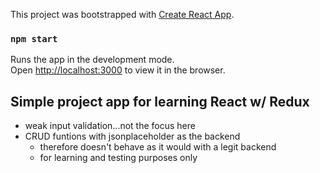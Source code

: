 This project was bootstrapped with
[Create React App](https://github.com/facebook/create-react-app).

### `npm start`

Runs the app in the development mode.<br> Open
[http://localhost:3000](http://localhost:3000) to view it in the browser.

## Simple project app for learning React w/ Redux

- weak input validation...not the focus here
- CRUD funtions with jsonplaceholder as the backend
  - therefore doesn't behave as it would with a legit backend
  - for learning and testing purposes only
